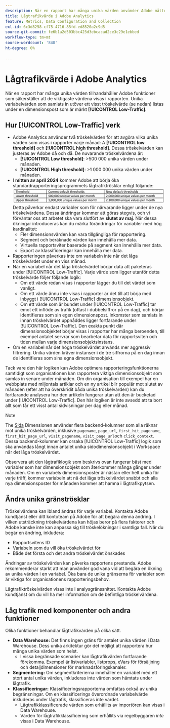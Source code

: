 ```yaml
---
description: När en rapport har många unika värden använder Adobe måttobjektet Lågtrafik för att förbättra rapportens prestanda.
title: Lågtrafikvärde i Adobe Analytics
feature: Metrics, Data Configuration and Collection
exl-id: 6c3d8258-cf75-4716-85fd-ed8520a2c9d5
source-git-commit: fe6b1a2d503bbc423d3ebcacad2ce3c29e1ebbed
workflow-type: tm+mt
source-wordcount: '848'
ht-degree: 0%

---
```


# Lågtrafikvärde i Adobe Analytics

När en rapport har många unika värden tillhandahåller Adobe funktioner som säkerställer att de viktigaste värdena visas i rapporten. Unika variabelvärden som samlats in utöver ett visst tröskelvärde (se nedan) listas under en dimensionspost som är märkt **[!UICONTROL Low-Traffic]**.

## Hur [!UICONTROL Low-Traffic] verk

* Adobe Analytics använder två tröskelvärden för att avgöra vilka unika värden som visas i rapporter varje månad: A **[!UICONTROL low threshold]** och **[!UICONTROL high threshold]**. Dessa tröskelvärden kan justeras av Adobe då och då. De nuvarande tröskelvärdena är:
   * **[!UICONTROL Low threshold]**: >500 000 unika värden under månaden.
   * **[!UICONTROL High threshold]**: >1 000 000 unika värden under månaden.
* I **mitten av april 2024** kommer Adobe att börja öka standardrapporteringsprogrammets lågtrafiktrösklar enligt följande: ![lågtrafiktrösklar](assets/thresholds.png)
Detta påverkar endast variabler som för närvarande ligger under de nya tröskelvärdena. Dessa ändringar kommer att göras stegvis, och vi förväntar oss att arbetet ska vara slutfört av **slutet av maj**. När dessa ökningar introduceras kan du märka förändringar för variabler med hög kardinalitet:<ul><li>Fler dimensionsvärden kan vara tillgängliga för rapportering.</li><li>Segment och beräknade värden kan innehålla mer data.</li><li>Virtuella rapportsviter baserade på segment kan innehålla mer data.</li><li>Export av klassificeringar kan innehålla mer data.</li></ul>
* Rapporteringen påverkas inte om variabeln inte når det låga tröskelvärdet under en viss månad.
* När en variabel når det låga tröskelvärdet börjar data att paketeras under [!UICONTROL Low-Traffic]. Varje värde som ligger utanför detta tröskelvärde följer följande logik:
   * Om ett värde redan visas i rapporter lägger du till det värdet som vanligt.
   * Om ett värde ännu inte visas i rapporter är det till att börja med inbyggt i [!UICONTROL Low-Traffic] dimensionsobjekt.
   * Om ett värde som är bundet under [!UICONTROL Low-Traffic] tar emot ett inflöde av trafik (oftast i dubbelsiffror på en dag), och börjar identifieras som sin egen dimensionspost. Inkomster som samlats in innan tröskelvärdet uppnåddes ligger fortfarande under [!UICONTROL Low-Traffic]. Den exakta punkt där dimensionsobjektet börjar visas i rapporter har många beroenden, till exempel antalet servrar som bearbetar data för rapportsviten och tiden mellan varje dimensionsobjektsinstans.
* Om en variabel når det höga tröskelvärdet används mer aggressiv filtrering. Unika värden kräver instanser i de tre siffrorna på en dag innan de identifieras som sina egna dimensionsobjekt.

Tack vare den här logiken kan Adobe optimera rapporteringsfunktionerna samtidigt som organisationen kan rapportera viktiga dimensionsobjekt som samlas in senare under månaden. Om din organisation till exempel har en webbplats med miljontals artiklar och en ny artikel blir populär mot slutet av månaden (efter att ha överskridit båda unika tröskelvärden) kan du fortfarande analysera hur den artikeln fungerar utan att den är bucketad under [!UICONTROL Low-Traffic]. Den här logiken är inte avsedd att ta bort allt som får ett visst antal sidvisningar per dag eller månad.

>[!NOTE]
>The [Sida](../components/dimensions/page.md) Dimensionen använder flera backend-kolumner som alla räknar mot unika tröskelvärden, inklusive `pagename`, `page_url`, `first_hit_pagename`, `first_hit_page_url`, `visit_pagename`, `visit_page_url`och `click_context`. Dessa backend-kolumner kan orsaka [!UICONTROL Low-Traffic] logik som ska användas långt innan antalet unika sidodimensionsobjekt i Workspace når det låga tröskelvärdet.

Observera att den lågtrafiklogik som beskrivs ovan fungerar bäst med variabler som har dimensionsobjekt som återkommer många gånger under månaden. Om en variabels dimensionsposter är nästan eller helt unika för varje träff, kommer variabeln att nå det låga tröskelvärdet snabbt och alla nya dimensionsposter för månaden kommer att hamna i lågtrafikpytsen.

## Ändra unika gränströsklar

Tröskelvärdena kan ibland ändras för varje variabel. Kontakta Adobe kundtjänst eller ditt kontoteam på Adobe för att begära denna ändring. I vilken utsträckning tröskelvärdena kan höjas beror på flera faktorer och Adobe kanske inte kan anpassa sig till tröskelökningar i samtliga fall. När du begär en ändring, inkludera:

* Rapportsvitens ID
* Variabeln som du vill öka tröskelvärdet för
* Både det första och det andra tröskelvärdet önskades

Ändringar av tröskelvärden kan påverka rapportens prestanda. Adobe rekommenderar starkt att man använder god vana vid att begära en ökning av unika värden i en variabel. Öka bara de unika gränserna för variabler som är viktiga för organisationens rapporteringsbehov.

Lågtrafiktröskelvärden visas inte i analysgränssnittet. Kontakta Adobe kundtjänst om du vill ha mer information om de befintliga tröskelvärdena.

## Låg trafik med komponenter och andra funktioner

Olika funktioner behandlar lågtrafikvärden på olika sätt.

* **Data Warehouse:** Det finns ingen gräns för antalet unika värden i Data Warehouse. Dess unika arkitektur gör det möjligt att rapportera hur många unika värden som helst.
   * I vissa begränsade scenarier kan lågtrafikvärden fortfarande förekomma. Exempel är listvariabler, listprops, eVars för försäljning och detaljdimensioner för marknadsföringskanaler.
* **Segmentering:** Om segmentkriterierna innehåller en variabel med ett stort antal unika värden, inkluderas inte värden som hämtats under lågtrafik.
* **Klassificeringar:** Klassificeringsrapporterna omfattas också av unika begränsningar. Om en klassificerings överordnade variabelvärde inkluderas under lågtrafik, klassificeras inte värdet.
   * Lågtrafikklassificerade värden som erhållits av importören kan visas i Data Warehouse. <!-- AN-115871 -->
   * Värden för lågtrafikklassificering som erhållits via regelbyggaren *inte* visas i Data Warehouse. <!-- AN-122872 -->
